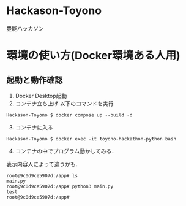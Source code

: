 # Hackason-Toyono
豊能ハッカソン

# 環境の使い方(Docker環境ある人用)

## 起動と動作確認
1. Docker Desktop起動
2. コンテナ立ち上げ
以下のコマンドを実行
```shell
Hackason-Toyono $ docker compose up --build -d
```
3. コンテナに入る
```shell
Hackason-Toyono $ docker exec -it toyono-hackathon-python bash 
```
4. コンテナの中でプログラム動かしてみる．

表示内容人によって違うかも．
```shell
root@9c0d9ce5907d:/app# ls
main.py
root@9c0d9ce5907d:/app# python3 main.py 
test
root@9c0d9ce5907d:/app# 
```
